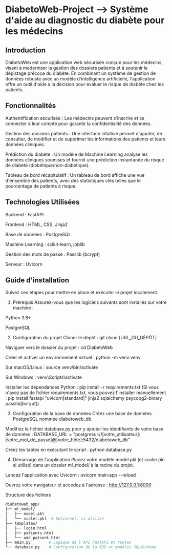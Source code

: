 # DiabetoWeb-Project --> Système d'aide au diagnostic du diabète pour les médecins

## Introduction
DiabetoWeb est une application web sécurisée conçue pour les médecins, visant à moderniser la gestion des dossiers patients et à soutenir le dépistage précoce du diabète. En combinant un système de gestion de données robuste avec un modèle d'intelligence artificielle, l'application offre un outil d'aide à la décision pour évaluer le risque de diabète chez les patients.

## Fonctionnalités
Authentification sécurisée : Les médecins peuvent s'inscrire et se connecter à leur compte pour garantir la confidentialité des données.

Gestion des dossiers patients : Une interface intuitive permet d'ajouter, de consulter, de modifier et de supprimer les informations des patients et leurs données cliniques.

Prédiction du diabète : Un modèle de Machine Learning analyse les données cliniques soumises et fournit une prédiction instantanée du risque de diabète (diabétique/non-diabétique).

Tableau de bord récapitulatif : Un tableau de bord affiche une vue d'ensemble des patients, avec des statistiques clés telles que le pourcentage de patients à risque.

## Technologies Utilisées
Backend : FastAPI

Frontend : HTML, CSS, Jinja2

Base de données : PostgreSQL

Machine Learning : scikit-learn, joblib

Gestion des mots de passe : Passlib (bcrypt)

Serveur : Uvicorn

## Guide d'installation
Suivez ces étapes pour mettre en place et exécuter le projet localement.

1. Prérequis
Assurez-vous que les logiciels suivants sont installés sur votre machine :

Python 3.8+

PostgreSQL

2. Configuration du projet
Cloner le dépôt :
git clone [URL_DU_DÉPÔT]

Naviguer vers le dossier du projet :
cd DiabetoWeb

Créer et activer un environnement virtuel :
python -m venv venv

Sur macOS/Linux : source venv/bin/activate

Sur Windows : venv\Scripts\activate

Installer les dépendances Python :
pip install -r requirements.txt
(Si vous n'avez pas de fichier requirements.txt, vous pouvez l'installer manuellement : pip install fastapi "uvicorn[standard]" jinja2 sqlalchemy psycopg2-binary passlib[bcrypt])

3. Configuration de la base de données
Créez une base de données PostgreSQL nommée diabetoweb_db.

Modifiez le fichier database.py pour y ajouter les identifiants de votre base de données :
DATABASE_URL = "postgresql://[votre_utilisateur]:[votre_mot_de_passe]@[votre_hôte]:5432/diabetoweb_db"

Créez les tables en exécutant le script :
python database.py

4. Démarrage de l'application
Placez votre modèle model.pkl (et scaler.pkl si utilisé) dans un dossier ml_model/ à la racine du projet.

Lancez l'application avec Uvicorn :
uvicorn main:app --reload

Ouvrez votre navigateur et accédez à l'adresse : http://127.0.0.1:8000

Structure des fichiers

```bash
diabetoweb_app/
├── ml_model/
│   ├── model.pkl
│   └── scaler.pkl  # Optionnel, si utilisé
├── templates/
│   ├── login.html
│   ├── patients.html
│   └── add_patient.html
├── main.py        # Logique de l'API FastAPI et routes
└── database.py    # Configuration de la BDD et modèles SQLAlchemy

```

